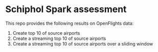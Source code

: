 # Schiphol Spark assessment
This repo provides the following results on OpenFlights data:

1. Create top 10 of source airports
2. Create a streaming top 10 of source airports
3. Create a streaming top 10 of source airports over a sliding window

